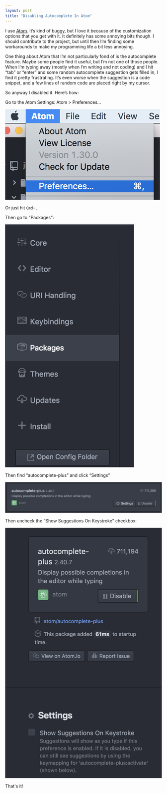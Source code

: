 ```yaml
---
layout: post
title: "Disabling Autocomplete In Atom"
---
```

I use [Atom](https://atom.io/). It’s kind of buggy, but I love it because of the customization options that you get with it. It definitely has some annoying bits though. I should contribute to the project, but until then I’m finding some workarounds to make my programming life a bit less annoying.

One thing about Atom that I’m not particularly fond of is the autocomplete feature. Maybe some people find it useful, but I’m not one of those people. When I’m typing away (mostly when I’m writing and not coding) and I hit “tab” or “enter” and some random autocomplete suggestion gets filled in, I find it pretty frustrating. It’s even worse when the suggestion is a code snippet, and a few lines of random code are placed right by my cursor.

So anyway I disabled it. Here’s how:

Go to the Atom Settings:
Atom > Preferences...

![](/assets/img/atom-preferences.png)

Or just hit `Cmd+,`

Then go to "Packages":

![](/assets/img/atom-packages.png)

Then find “autocomplete-plus” and click “Settings”

![](/assets/img/atom-autocomplete-plus-package.png)

Then uncheck the “Show Suggestions On Keystroke” checkbox:

![](/assets/img/atom-autocomplete-plus-show-suggestions-on-keystroke.png)

That's it!
